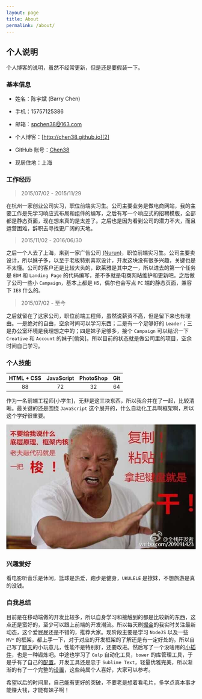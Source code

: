 ```yaml
---
layout: page
title: About
permalink: /about/
---
```


## 个人说明

个人博客的说明，虽然不经常更新，但是还是要假装一下。

### 基本信息

* 姓名：陈宇斌 (Barry Chen)

* 手机：15757125386

* 邮箱：[spchen38@163.com][1]

* 个人博客：[http://chen38.github.io][2]

* GitHub 账号：[Chen38][3]

* 现居住地：上海

### 工作经历

> 2015/07/02 - 2015/11/29

在杭州一家创业公司实习，职位前端实习生。公司主要业务是做电商网站，我的主要工作是先学习响应式布局和组件的编写，之后有写一个响应式的招聘模版，全部都是静态页面，现在想来真的是太差了。之后也是因为看到公司的潜力不大，而且运营困难，辞职去寻找更广阔的天地。

> 2015/11/02 - 2016/06/30

之后一个人去了上海，来到一家广告公司 [(Nurun)][4]，职位前端实习生。公司主要卖设计，所以妹子多，以至于老板特别喜欢设计，开发这块没有很多兴趣，关键也是不太懂。公司的客户还是比较大头的，欧莱雅是其中之一，所以进去的第一个任务是 `EDM` 和 `Landing Page` 的代码编写，差不多就是电商网站维护和更新吧。之后做了公司一些小 `Campaign`，基本上都是 `H5`，偶尔也会写点 `PC` 端的静态页面，兼容下 `IE8` 什么的。

> 2015/07/02 - 至今

之后就留在了这家公司，职位前端工程师，虽然说薪资不高，但是留下来也有理由。一是绝对的自由，空余时间可以学习东西；二是有一个足够好的 `Leader`；三是办公室环境是我理想之中的；四是妹子足够多，接个 `Campaign` 可以结识一下 `Creative` 和 `Account` 的妹子[偷笑]。所以目前的状态就是做公司里的项目，空余时间自己学习。

### 个人技能

| HTML + CSS | JavaScript | PhotoShop |    Git    |
| :--------: | :--------: | :-------: | :-------: |
|     88     |     72     |    32     |     64    |

作为一名前端工程师[小学生]，无非是这三块东西，所以我合并在了一起，比较清晰。最关键的还是围绕 `JavaScript` 这个展开的，什么自动化工具啊框架啊，所以这个学好很重要。

![我就是我][5]

### 兴趣爱好

看电影听音乐是休闲，篮球是热爱，跑步是健身，`UKULELE` 是撩妹，不想旅游是真的没钱。

### 自我总结

目前是在移动端做的开发比较多，所以自身学习和接触到的都是比较新的东西，这点还是蛮好的，至少可以跟上前端的开发潮流。所以每天刷[掘金][6]的我实时关注最新动态，这个爱屁屁还是不错的，推荐大家。现阶段主要是学习 `NodeJS` 以及一些 `MV*` 的框架，都上手一下，对于对应的开发框架的了解还是有一定好处的。所以自己写了[聊天][7]的小玩意儿，性能不是特别好，还要改进。然后写了一个没啥用的[小插件][8]，也是一种锻炼吧。中途也学习了 `Gulp` 自动化工具，`bower` 的库管理工具，于是乎有了自己的[配置][9]。开发工具还是忠于 `Sublime Text`，轻量优雅完美，所以渐渐的有了一个完整的[设置][10]，这些纯属个人喜好，大家可以参考。

希望以后的时间里，自己能有更好的突破，不要老是想着看毛片，多学点真本事才能赚大钱，才能有妹子啊！

<!-- links -->

[1]: mailto:spchen38@163.com
[2]: http://chen38.github.io
[3]: https://github.com/Chen38
[4]: http://www.nurun.com/en/
[5]: /img/iam.jpg
[6]: https://gold.xitu.io/
[7]: https://github.com/Chen38/nodejs_chat-room
[8]: https://github.com/Chen38/measurejs
[9]: https://github.com/Chen38/gulp_campaign
[10]: https://github.com/Chen38/sublime-config